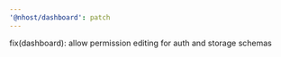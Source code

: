 ```yaml
---
'@nhost/dashboard': patch
---
```


fix(dashboard): allow permission editing for auth and storage schemas
